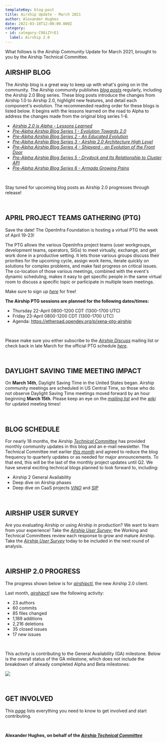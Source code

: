 ```yaml
---
templateKey: blog-post
title: Airship Update - March 2021
author: Alexander Hughes
date: 2021-03-18T12:00:00.000Z
category:
- id: category-C98iZYrE1
  label: Airship 2.0
---
```


What follows is the Airship Community Update for March 2021, brought to you by the Airship Technical Committee.
<!-- more -->

## **AIRSHIP BLOG**

The Airship blog is a great way to keep up with what's going on in the community. The Airship community publishes
[_blog posts_](https://www.airshipit.org/blog/) regularly, including the Airship 2.0 Blog series. These blog posts
introduce the changes from Airship 1.0 to Airship 2.0, highlight new features, and detail each component's evolution.
The recommended reading order for these blogs is listed below. It begins with the lessons learned on the road to Alpha
to address the changes made from the original blog series 1-6.

- [*Airship 2.0 is Alpha - Lessons Learned*](https://www.airshipit.org/blog/airship2-is-alpha/)
- [*Pre-Alpha Airship Blog Series 1 - Evolution Towards 2.0*](
  https://www.airshipit.org/blog/pre-alpha-airship-blog-series-1-evolution-towards-2.0/)
- [*Pre-Alpha Airship Blog Series 2 - An Educated Evolution*](
  https://www.airshipit.org/blog/pre-alpha-airship-blog-series-2-an-educated-evolution/)
- [*Pre-Alpha Airship Blog Series 3 - Airship 2.0 Architecture High Level*](
  https://www.airshipit.org/blog/pre-alpha-airship-blog-series-3-airship-2.0-architecture-high-level/)
- [*Pre-Alpha Airship Blog Series 4 - Shipyard - an Evolution of the Front Door*](
  https://www.airshipit.org/blog/pre-alpha-airship-blog-series-4-shipyard-an-evolution-of-the-front-door/)
- [*Pre-Alpha Airship Blog Series 5 - Drydock and Its Relationship to Cluster API*](
  https://www.airshipit.org/blog/pre-alpha-airship-blog-series-5-drydock-and-its-relationship-to-cluster-api/)
- [*Pre-Alpha Airship Blog Series 6 - Armada Growing Pains*](
  https://www.airshipit.org/blog/pre-alpha-airship-blog-series-6-armada-growing-pains/)

<br>

Stay tuned for upcoming blog posts as Airship 2.0 progresses through release!

<br>

## **APRIL PROJECT TEAMS GATHERING (PTG)**

Save the date! The OpenInfra Foundation is hosting a virtual PTG the week of April 19-23!

The PTG allows the various OpenInfra project teams (user workgroups, development teams, operators, SIGs)
to meet virtually, exchange, and get work done in a productive setting. It lets those various groups discuss their
priorities for the upcoming cycle, assign work items, iterate quickly on solutions for complex problems, and make fast
progress on critical issues. The co-location of those various meetings, combined with the event's dynamic scheduling,
makes it easy to get specific people in the same virtual room to discuss a specific topic or participate in multiple
team meetings.

Make sure to sign up [_here_](https://www.eventbrite.com/e/project-teams-gathering-april-2021-tickets-143360351671) for
free!

**The Airship PTG sessions are planned for the following dates/times:**
* Thursday 22-April 0800-1200 CDT (1300-1700 UTC)
* Friday 23-April 0800-1200 CDT (1300-1700 UTC)
* Agenda: https://etherpad.opendev.org/p/xena-ptg-airship

<br>

Please make sure you either subscribe to the [_Airship Discuss_](http://lists.airshipit.org/cgi-bin/mailman/listinfo)
mailing list or check back in late March for the official PTG schedule
[_here_](https://www.openstack.org/ptg/#tab_schedule).

<br>

## **DAYLIGHT SAVING TIME MEETING IMPACT**

On **March 14th**, Daylight Saving Time in the United States began. Airship community meetings are scheduled in US
Central Time, so those who do not observe Daylight Saving Time meetings moved forward by an hour beginning
**March 15th**. Please keep an eye on the [_mailing list_](
http://lists.airshipit.org/cgi-bin/mailman/listinfo/airship-discuss) and the [_wiki_](
https://wiki.openstack.org/wiki/Airship) for updated meeting times!

<br>

## **BLOG SCHEDULE**

For nearly 18 months, the Airship [_Technical Committee_](https://wiki.openstack.org/wiki/Airship/Airship-TC) has
provided monthly community updates in this blog and an e-mail newsletter. The Technical Committee met
earlier [_this month_](https://etherpad.opendev.org/p/airship-tc-meeting) and agreed to reduce the blog frequency to
quarterly updates or as needed for major announcements. To that end, this will be the last of the monthly project
updates until Q2. We have several exciting technical blogs planned to look forward to, including:

* Airship 2 General Availability
* Deep dive on Airship phases
* Deep dive on CaaS projects [_ViNO_](https://opendev.org/airship/vino) and [_SIP_](https://opendev.org/airship/sip)

<br>

## **AIRSHIP USER SURVEY**

Are you evaluating Airship or using Airship in production? We want to learn from your experience! Take the [_Airship
User Survey_](https://www.surveymonkey.com/r/YKZ9NC2); the Working and Technical Committees review each response to grow
and mature Airship. Take the [_Airship User Survey_](https://www.surveymonkey.com/r/YKZ9NC2) today to be
included in the next round of analysis.

<br>

## **AIRSHIP 2.0 PROGRESS**

The progress shown below is for [_airshipctl_](https://opendev.org/airship/airshipctl), the new Airship 2.0 client.

Last month, [_airshipctl_](https://opendev.org/airship/airshipctl) saw the following activity:

* 23 authors
* 60 commits
* 85 files changed
* 1,189 additions
* 2,216 deletions
* 35 closed issues
* 17 new issues

<br>

This activity is contributing to the General Availability (GA) milestone. Below is the overall status of the GA
milestone, which does not include the breakdown of already completed Alpha and Beta milestones:

![](/images/ga_status_march_2021.png)

<br>

## **GET INVOLVED**

This [_page_](https://www.airshipit.org/community/) lists everything you need to know to get involved and start
contributing.

<br>

**Alexander Hughes, on behalf of the [_Airship Technical Committee_](
https://wiki.openstack.org/wiki/Airship/Airship-TC)**
